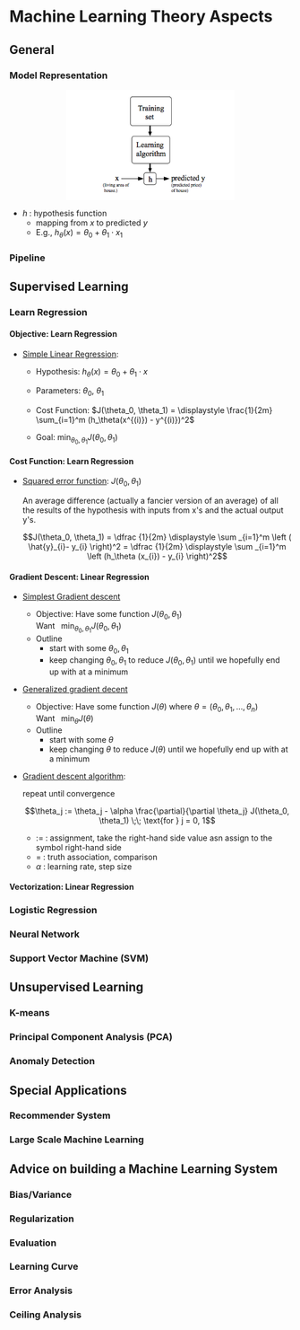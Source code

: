 # Machine Learning Theory Aspects

## General

### Model Representation

<a href="https://www.coursera.org/learn/machine-learning/supplement/cRa2m/model-representation">
    <img src="../ML/ML-Stanford/images/m02-17.png" style="display: block; margin: auto; background-color: black" alt="Flowchart" title="Modeling Process" width="300" >
</a>

+ $h\;$: hypothesis function
  + mapping from $x$ to predicted $y$
  + E.g., $h_\theta(x) = \theta_0 + \theta_1 \cdot x_1$

### Pipeline


## Supervised Learning

### Learn Regression

#### Objective: Learn Regression

+ [Simple Linear Regression](../ML-Stanford/02-ModelCost.md#cost-function-intuition-ii):

	+ Hypothesis: $h_\theta (x) = \theta_0 + \theta_1 \cdot x$

  + Parameters: $\theta_0$, $\theta_1$

  + Cost Function: $J(\theta_0, \theta_1) = \displaystyle \frac{1}{2m} \sum_{i=1}^m (h_\theta(x^{(i)}) - y^{(i)})^2$

  + Goal: $\displaystyle \min_{\theta_0, \theta_1} J(\theta_0, \theta_1)$





#### Cost Function: Learn Regression

+ [Squared error function](../ML-Stanford/02-ModelCost.md#cost-function-intuition-ii): $J(\theta_0, \theta_1)$

	An average difference (actually a fancier version of an average) of all the results of the hypothesis with inputs from x's and the actual output y's.

	$$J(\theta_0, \theta_1) = \dfrac {1}{2m} \displaystyle \sum _{i=1}^m \left ( \hat{y}_{i}- y_{i} \right)^2 = \dfrac {1}{2m} \displaystyle \sum _{i=1}^m \left (h_\theta (x_{i}) - y_{i} \right)^2$$






#### Gradient Descent: Linear Regression

+ [Simplest Gradient descent](..ML-Stanford/02-ModelCost.md#gradient-descent)
  + Objective: Have some function $J(\theta_0, \theta_1)$ <br/>
    Want $\;\;\displaystyle \min_{\theta_0, \theta_1} J(\theta_0, \theta_1)$
  + Outline
    + start with some $\theta_0, \theta_1$
    + keep changing $\theta_0, \theta_1$ to reduce $J(\theta_0, \theta_1)$ until we hopefully end up with at a minimum

+ [Generalized gradient decent](ML-Stanford/02-ModelCost.md#gradient-descent)
  + Objective: Have some function $J(\theta)$ where $\theta = (\theta_0, \theta_1, \ldots, \theta_n)$ <br/>
    Want $\;\;\displaystyle \min_{\theta} J(\theta)$
  + Outline
    + start with some $\theta$
    + keep changing $\theta$ to reduce $J(\theta)$ until we hopefully end up with at a minimum

+ [Gradient descent algorithm](ML-Stanford/02-ModelCost.md#gradient-descent):

  repeat until convergence

    $$\theta_j := \theta_j - \alpha \frac{\partial}{\partial \theta_j} J(\theta_0, \theta_1) \;\; \text{for } j = 0, 1$$
    + $:=\;$: assignment, take the right-hand side value asn assign to the symbol right-hand side
    + $=\;$: truth association, comparison
    + $\alpha\;$: learning rate, step size




#### Vectorization: Linear Regression






### Logistic Regression



### Neural Network



### Support Vector Machine (SVM)





## Unsupervised Learning

### K-means



### Principal Component Analysis (PCA)



### Anomaly Detection



## Special Applications

### Recommender System




### Large Scale Machine Learning




## Advice on building a Machine Learning System

### Bias/Variance



### Regularization



### Evaluation




### Learning Curve




### Error Analysis



### Ceiling Analysis